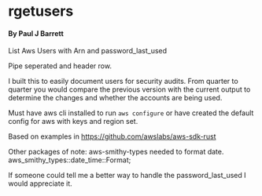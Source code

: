 # rgetusers

#### By Paul J Barrett

List Aws Users with Arn and password_last_used

Pipe seperated and header row.

I built this to easily document users for security audits. From quarter to quarter you would compare the previous version with the current output to determine the changes and whether the accounts are being used.

Must have aws cli installed to run `aws configure` or have created the default config for aws with keys and region set.

Based on examples in https://github.com/awslabs/aws-sdk-rust

Other packages of note: aws-smithy-types needed to format date. aws_smithy_types::date_time::Format;

If someone could tell me a better way to handle the password_last_used I would appreciate it.
